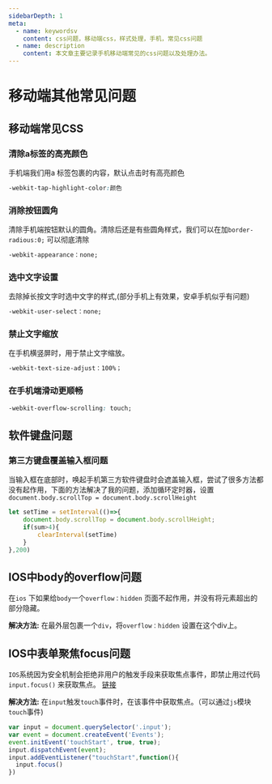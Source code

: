 ```yaml
---
sidebarDepth: 1
meta:
  - name: keywordsv
    content: css问题，移动端css，样式处理，手机，常见css问题
  - name: description
    content: 本文章主要记录手机移动端常见的css问题以及处理办法。
---
```


# 移动端其他常见问题



## 移动端常见CSS


### 清除a标签的高亮颜色

手机端我们用a 标签包裹的内容，默认点击时有高亮颜色

```css
-webkit-tap-highlight-color:颜色
```

### 消除按钮圆角

清除手机端按钮默认的圆角。清除后还是有些圆角样式，我们可以在加`border-radious:0;` 可以彻底清除

```css
-webkit-appearance：none;
```

### 选中文字设置

去除掉长按文字时选中文字的样式,(部分手机上有效果，安卓手机似乎有问题) 

```css
-webkit-user-select：none;
```

### 禁止文字缩放

在手机横竖屏时，用于禁止文字缩放。
```css
-webkit-text-size-adjust：100%；
```
### 在手机端滑动更顺畅

```css
-webkit-overflow-scrolling: touch;
```


## 软件键盘问题

### 第三方键盘覆盖输入框问题

当输入框在底部时，唤起手机第三方软件键盘时会遮盖输入框，尝试了很多方法都没有起作用，下面的方法解决了我的问题，添加循环定时器，设置`document.body.scrollTop = document.body.scrollHeight`

```js
let setTime = setInterval(()=>{
    document.body.scrollTop = document.body.scrollHeight;
    if(sum>4){
        clearInterval(setTime)
    }
},200)
```



##  IOS中body的overflow问题

在`ios` 下如果给`body`一个`overflow：hidden` 页面不起作用，并没有将元素超出的部分隐藏。

**解决方法:** 在最外层包裹一个`div`，将`overflow：hidden`  设置在这个div上。



## IOS中表单聚焦focus问题

`IOS`系统因为安全机制会拒绝非用户的触发手段来获取焦点事件，即禁止用过代码`input.focus()` 来获取焦点。   [链接](https://www.jianshu.com/p/fca2e08b6c8b)

**解决方法:** 在`input`触发`touch`事件时，在该事件中获取焦点。（可以通过`js`模块`touch`事件)

```js
var input = document.querySelector('.input');  
var event = document.createEvent('Events');
event.initEvent('touchStart', true, true); 
input.dispatchEvent(event); 
input.addEventListener("touchStart",function(){
  input.focus()
})
```